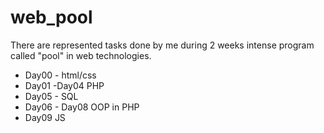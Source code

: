 # web_pool

There are represented tasks done by me during  2 weeks intense program called "pool" in web technologies.
+ Day00 - html/css
+ Day01 -Day04 PHP
+ Day05 - SQL
+ Day06 - Day08 OOP in PHP
+ Day09 JS
